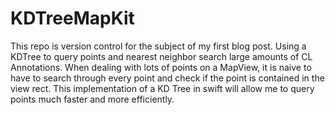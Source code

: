 # KDTreeMapKit
This repo is version control for the subject of my first blog post.  Using a KDTree to query points and nearest neighbor search large amounts of CL Annotations.  When dealing with lots of points on a MapView, it is naive to have to search through every point and check if the point is contained in the view rect.  This implementation of a KD Tree in swift will allow me to query points much faster and more efficiently. 
